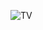 ![TV](https://user-images.githubusercontent.com/108167041/216439589-324d9b2c-8bb4-4c30-8260-dd940a859397.jpeg)

